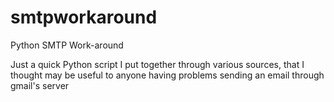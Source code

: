 # smtpworkaround
Python SMTP Work-around

Just a quick Python script I put together through various sources, that I thought may be useful to anyone having problems sending an email through gmail's server
